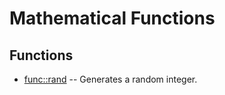 # Mathematical Functions
## Functions
* [func::rand](math/rand.sh.md) -- Generates a random integer.
